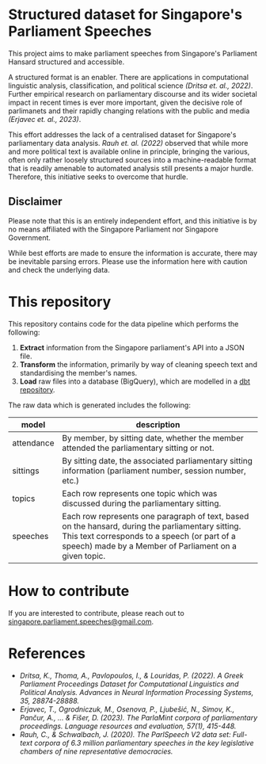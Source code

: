# Structured dataset for Singapore's Parliament Speeches
This project aims to make parliament speeches from Singapore's Parliament Hansard structured and accessible. 

A structured format is an enabler. There are applications in computational linguistic analysis, classification, and political science *(Dritsa et. al., 2022)*. Further empirical research on parliamentary discourse and its wider societal impact in recent times is ever more important, given the decisive role of parlimanets and their rapidly changing relations with the public and media *(Erjavec et. al., 2023)*.

This effort addresses the lack of a centralised dataset for Singapore's parliamentary data analysis. *Rauh et. al. (2022)* observed that while more and more political text is available online in principle, bringing the various, often only rather loosely structured sources into a machine-readable format that is readily amenable to automated analysis still presents a major hurdle. Therefore, this initiative seeks to overcome that hurdle.

## Disclaimer

Please note that this is an entirely independent effort, and this initiative is by no means affiliated with the Singapore Parliament nor Singapore Government.

While best efforts are made to ensure the information is accurate, there may be inevitable parsing errors. Please use the information here with caution and check the underlying data.

# This repository

This repository contains code for the data pipeline which performs the following:

1. **Extract** information from the Singapore parliament's API into a JSON file.
2. **Transform** the information, primarily by way of cleaning speech text and standardising the member's names.
3. **Load** raw files into a database (BigQuery), which are modelled in a [dbt repository](https://github.com/jeremychia/singapore-parliament-speeches-dbt).

The raw data which is generated includes the following:

| model | description |
|-------|-------------|
|attendance|By member, by sitting date, whether the member attended the parliamentary sitting or not.|
|sittings|By sitting date, the associated parliamentary sitting information (parliament number, session number, etc.)
|topics|Each row represents one topic which was discussed during the parliamentary sitting.|
|speeches|Each row represents one paragraph of text, based on the hansard, during the parliamentary sitting. This text corresponds to a speech (or part of a speech) made by a Member of Parliament on a given topic.|

# How to contribute

If you are interested to contribute, please reach out to singapore.parliament.speeches@gmail.com. 

# References
* *Dritsa, K., Thoma, A., Pavlopoulos, I., & Louridas, P. (2022). A Greek Parliament Proceedings Dataset for Computational Linguistics and Political Analysis. Advances in Neural Information Processing Systems, 35, 28874-28888.*
* *Erjavec, T., Ogrodniczuk, M., Osenova, P., Ljubešić, N., Simov, K., Pančur, A., ... & Fišer, D. (2023). The ParlaMint corpora of parliamentary proceedings. Language resources and evaluation, 57(1), 415-448.*
* *Rauh, C., & Schwalbach, J. (2020). The ParlSpeech V2 data set: Full-text corpora of 6.3 million parliamentary speeches in the key legislative chambers of nine representative democracies.*